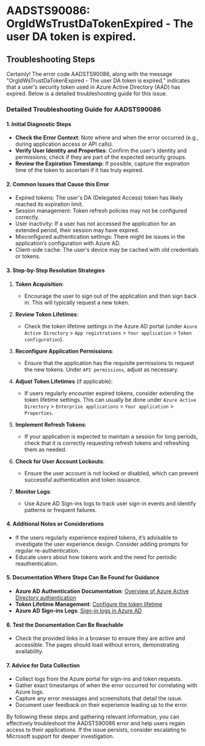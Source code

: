 
# AADSTS90086: OrgIdWsTrustDaTokenExpired - The user DA token is expired.


## Troubleshooting Steps
Certainly! The error code AADSTS90086, along with the message "OrgIdWsTrustDaTokenExpired - The user DA token is expired," indicates that a user's security token used in Azure Active Directory (AAD) has expired. Below is a detailed troubleshooting guide for this issue.

### Detailed Troubleshooting Guide for AADSTS90086

#### 1. Initial Diagnostic Steps
   - **Check the Error Context**: Note where and when the error occurred (e.g., during application access or API calls).
   - **Verify User Identity and Properties**: Confirm the user's identity and permissions; check if they are part of the expected security groups.
   - **Review the Expiration Timestamp**: If possible, capture the expiration time of the token to ascertain if it has truly expired.

#### 2. Common Issues that Cause this Error
   - Expired tokens: The user's DA (Delegated Access) token has likely reached its expiration limit.
   - Session management: Token refresh policies may not be configured correctly.
   - User inactivity: If a user has not accessed the application for an extended period, their session may have expired.
   - Misconfigured authentication settings: There might be issues in the application’s configuration with Azure AD.
   - Client-side cache: The user's device may be cached with old credentials or tokens.

#### 3. Step-by-Step Resolution Strategies
   1. **Token Acquisition**:
      - Encourage the user to sign out of the application and then sign back in. This will typically request a new token.
      
   2. **Review Token Lifetimes**:
      - Check the token lifetime settings in the Azure AD portal (under `Azure Active Directory` > `App registrations` > `Your application` > `Token configuration`).

   3. **Reconfigure Application Permissions**:
      - Ensure that the application has the requisite permissions to request the new tokens. Under `API permissions`, adjust as necessary.

   4. **Adjust Token Lifetimes** (if applicable):
      - If users regularly encounter expired tokens, consider extending the token lifetime settings. This can usually be done under `Azure Active Directory` > `Enterprise applications` > `Your application` > `Properties`.

   5. **Implement Refresh Tokens**:
      - If your application is expected to maintain a session for long periods, check that it is correctly requesting refresh tokens and refreshing them as needed.
      
   6. **Check for User Account Lockouts**:
      - Ensure the user account is not locked or disabled, which can prevent successful authentication and token issuance.

   7. **Monitor Logs**:
      - Use Azure AD Sign-ins logs to track user sign-in events and identify patterns or frequent failures.

#### 4. Additional Notes or Considerations
   - If the users regularly experience expired tokens, it’s advisable to investigate the user experience design. Consider adding prompts for regular re-authentication.
   - Educate users about how tokens work and the need for periodic reauthentication.

#### 5. Documentation Where Steps Can Be Found for Guidance
   - **Azure AD Authentication Documentation**: [Overview of Azure Active Directory authentication](https://docs.microsoft.com/en-us/azure/active-directory/develop/authentication-scenarios)
   - **Token Lifetime Management**: [Configure the token lifetime](https://docs.microsoft.com/en-us/azure/active-directory/develop/active-directory-configurable-token-lifetimes)
   - **Azure AD Sign-ins Logs**: [Sign-in logs in Azure AD](https://docs.microsoft.com/en-us/azure/active-directory/reports-monitoring/concept-sign-ins)

#### 6. Test the Documentation Can Be Reachable
   - Check the provided links in a browser to ensure they are active and accessible. The pages should load without errors, demonstrating availability.

#### 7. Advice for Data Collection
   - Collect logs from the Azure portal for sign-ins and token requests.
   - Gather exact timestamps of when the error occurred for correlating with Azure logs.
   - Capture any error messages and screenshots that detail the issue.
   - Document user feedback on their experience leading up to the error.

By following these steps and gathering relevant information, you can effectively troubleshoot the AADSTS90086 error and help users regain access to their applications. If the issue persists, consider escalating to Microsoft support for deeper investigation.